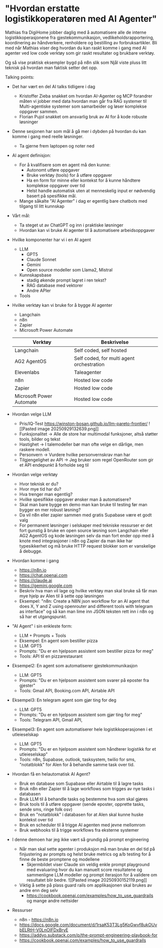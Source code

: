 # "Hvordan erstatte logistikkoperatøren med AI Agenter"

Mathias fra DigiHome jobber daglig med å automatisere alle de interne logistikkoperasjonene fra gjestekommunikasjon, vedlikeholdsrapportering, koordinering av håndverkere, renholdere og bestilling av forbruksartikler. Bli med når Mathias viser deg hvordan du kan raskt komme i gang med AI agenter ved low code verktøy som gir raskt resultater og brukbare verktøy.

Og så vise praktisk eksempler bygd på n8n slik som Njål viste pluss litt teknisk på hvordan man faktisk setter det opp.

Talking points:

- Det har vært en del AI talks tidligere i dag
  - Kristoffer Zieba snakket om hvordan AI-Agenter og MCP forandrer måten vi jobber med data hvordan man går fra RAG systemer til Multi-agentiske systemer som samarbeider og løser komplekse oppgaver sammen.
  - Florian Pujol snakket om ansvarlig bruk av AI for å kode robuste løsninger
- Denne sesjonen har som mål å gå mer i dybden på hvordan du kan komme i gang med reelle løsninger.

  - Ta gjerne frem laptopen og noter ned

- AI agent definisjon:

  - For å kvalifisere som en agent må den kunne:
    - Autonomt utføre oppgaver
    - Bruke verktøy (tools) for å utføre oppgaver
    - Ha en form for minne eller kontekst for å kunne håndtere komplekse oppgaver over tid
    - Helst handle automatisk uten at menneskelig input er nødvendig basert på spesifikke mål.
  - Mange såkalte "AI Agenter" i dag er egentlig bare chatbots med tilgang til litt kunnskap

- Vårt mål:

  - Ta steget ut av ChatGPT og inn i praktiske løsninger
  - Hvordan kan vi bruke AI agenter til å automatisere arbeidsoppgaver

- Hvilke komponenter har vi i en AI agent

  - LLM
    - GPT5
    - Claude Sonnet
    - Gemini
    - Open source modeller som Llama2, Mistral
  - Kunnskapsbase
    - stadig økende prompt lagret i ren tekst?
    - RAG database med vektorer
    - Andre APIer
  - Tools

- Hvilke verktøy kan vi bruke for å bygge AI agenter

  - Langchain
  - n8n
  - Zapier
  - Microsoft Power Automate

  | Verktøy                  | Beskrivelse                               |
  | ------------------------ | ----------------------------------------- |
  | Langchain                | Self coded, self hosted                   |
  | AG2 AgentOS              | Self coded, for multi agent orchestration |
  | Elevenlabs               | Taleagenter                               |
  | n8n                      | Hosted low code                           |
  | Zapier                   | Hosted low code                           |
  | Microsoft Power Automate | Hosted low code                           |

- Hvordan velge LLM

  - Pris/IQ-Test https://winston-bosan.github.io/llm-pareto-frontier/
    ![[Pasted image 20250929132639.png]]
  - Funksjonalitet -> Alle de store har multimodal funksjoner, altså støtter tools, bilder og tekst
  - Hastighet -> I talemodeller bør man ofte velge en dårlige, men raskere modell.
  - Personvern -> Vurdere hvilke personvernskrav man har
  - Tilgjengelighet av API -> Jeg bruker som regel OpenRouter som gir et API endepunkt å forholde seg til

- Hvordan velge verktøy

  - Hvor teknisk er du?
  - Hvor mye tid har du?
  - Hva trenger man egentlig?
  - Hvilke spesifikke oppgaver ønsker man å automatisere?
  - Skal man bare bygge en demo man kan bruke til testing før man bygger en mer robust løsning?
  - Da vil n8n eller zapier sammen med gratis Supabase være et godt valg
  - For permanent løsninger i selskaper med tekniske ressurser er det fort gunstig å bruke en open source løsning som Langchain eller AG2 AgentOS og kode løsningen selv da man fort ender opp med å knote med integrasjoner i n8n og Zapier da man ikke har typesikkerhet og må bruke HTTP request blokker som er vanskelige å debugge.

- Hvordan komme i gang

  - https://n8n.io
  - https://chat.openai.com
  - https://claude.ai
  - https://gemini.google.com
  - Beskriv hva man vil lage og hvilke verktøy man skal bruke så får man mye hjelp av AIen til å sette opp løsningen
  - Eksempel: "n8n: Create a N8N json workflow for an AI agent that does X, Y and Z using openrouter and different tools with telegram as interface" og så kan man lime inn JSON teksten rett inn i n8n og så har et utgangspunkt.

- "AI Agent" i sin enkleste form:

  - LLM + Prompts + Tools
  - Eksempel: En agent som bestiller pizza
  - LLM: GPT5
  - Prompts: "Du er en hjelpsom assistent som bestiller pizza for meg"
  - Tools: API til en pizzarestaurant

- Eksempel2: En agent som automatiserer gjestekommunikasjon

  - LLM: GPT5
  - Prompts: "Du er en hjelpsom assistent som svarer på eposter fra gjester"
  - Tools: Gmail API, Booking.com API, Airtable API

- Eksempel3: En telegram agent som gjør ting for deg

  - LLM: GPT5
  - Prompts: "Du er en hjelpsom assistent som gjør ting for meg"
  - Tools: Telegram API, Gmail API,

- Eksempel3: En agent som automatiserer hele logistikkoperasjonen i et utleieselskap

  - LLM: GPT5
  - Prompts: "Du er en hjelpsom assistent som håndterer logistikk for et utleieselskap"
  - Tools: n8n, Supabase, outlook, tasksystem, twilio for sms, "notatblokk" for AIen for å behandle samme task over tid.

- Hvordan få en helautomatisk AI Agent?

  - Bruk en database som Supabase eller Airtable til å lagre tasks
  - Bruk n8n eller Zapier til å lage workflows som trigges av nye tasks i databasen
  - Bruk LLM til å behandle tasks og bestemme hva som skal gjøres
  - Bruk tools til å utføre oppgaver (sende eposter, opprette tasks, sende sms, ringe folk osv)
  - Bruk en "notatblokk" i databasen for at AIen skal kunne huske kontekst over tid
  - Bruk en scheduler til å trigge AI agenten med jevne mellomrom
  - Bruk webhooks til å trigge workflows fra eksterne systemer

- I denne demoen har jeg ikke vært så grundig på prompt engineering

  - Når man skal sette agenter i produksjon må man bruke en del tid på finjustering av prompts og helst bruke metrics og a/b testing for å finne de beste promptene og modellene
    - Skjermbildet viser Claude sin veldig enkle prompt playground med evaluaring hvor du kan manuelt score resultatene og sammenligne LLM modeller og prompt iterasjon for å validere om resultatet blir bedre. ![[Pasted image 20250930152119.png]]
  - Viktig å sette på plass guard rails om applikasjonen skal brukes av andre enn deg selv
    - https://cookbook.openai.com/examples/how_to_use_guardrails og mange andre nettsider

- Ressurser
  - n8n - https://n8n.io
  - https://docs.google.com/document/d/1rsaK53T3Lg5KoGwvf8ukOUvbELRtH-V0LnOIFDxBryE
  - https://addyo.substack.com/p/the-prompt-engineering-playbook-for
  - https://cookbook.openai.com/examples/how_to_use_guardrails
